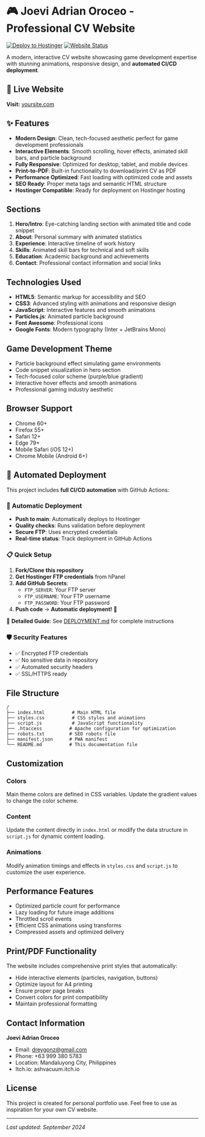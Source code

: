 # 🎮 Joevi Adrian Oroceo - Professional CV Website

[![Deploy to Hostinger](https://github.com/YOUR_USERNAME/joevi-cv-website/actions/workflows/deploy.yml/badge.svg)](https://github.com/YOUR_USERNAME/joevi-cv-website/actions/workflows/deploy.yml)
[![Website Status](https://img.shields.io/website?url=https%3A%2F%2Fyoursite.com)](https://yoursite.com)

A modern, interactive CV website showcasing game development expertise with stunning animations, responsive design, and **automated CI/CD deployment**.

## 🚀 Live Website

**Visit:** [yoursite.com](https://yoursite.com)

## ✨ Features

- **Modern Design**: Clean, tech-focused aesthetic perfect for game development professionals
- **Interactive Elements**: Smooth scrolling, hover effects, animated skill bars, and particle background
- **Fully Responsive**: Optimized for desktop, tablet, and mobile devices
- **Print-to-PDF**: Built-in functionality to download/print CV as PDF
- **Performance Optimized**: Fast loading with optimized code and assets
- **SEO Ready**: Proper meta tags and semantic HTML structure
- **Hostinger Compatible**: Ready for deployment on Hostinger hosting

## Sections

1. **Hero/Intro**: Eye-catching landing section with animated title and code snippet
2. **About**: Personal summary with animated statistics
3. **Experience**: Interactive timeline of work history
4. **Skills**: Animated skill bars for technical and soft skills
5. **Education**: Academic background and achievements
6. **Contact**: Professional contact information and social links

## Technologies Used

- **HTML5**: Semantic markup for accessibility and SEO
- **CSS3**: Advanced styling with animations and responsive design
- **JavaScript**: Interactive features and smooth animations
- **Particles.js**: Animated particle background
- **Font Awesome**: Professional icons
- **Google Fonts**: Modern typography (Inter + JetBrains Mono)

## Game Development Theme

- Particle background effect simulating game environments
- Code snippet visualization in hero section
- Tech-focused color scheme (purple/blue gradient)
- Interactive hover effects and smooth animations
- Professional gaming industry aesthetic

## Browser Support

- Chrome 60+
- Firefox 55+
- Safari 12+
- Edge 79+
- Mobile Safari (iOS 12+)
- Chrome Mobile (Android 6+)

## 🚀 Automated Deployment

This project includes **full CI/CD automation** with GitHub Actions:

### 🔄 Automatic Deployment
- **Push to main**: Automatically deploys to Hostinger
- **Quality checks**: Runs validation before deployment
- **Secure FTP**: Uses encrypted credentials
- **Real-time status**: Track deployment in GitHub Actions

### 📋 Quick Setup
1. **Fork/Clone this repository**
2. **Get Hostinger FTP credentials** from hPanel
3. **Add GitHub Secrets**:
   - `FTP_SERVER`: Your FTP server
   - `FTP_USERNAME`: Your FTP username
   - `FTP_PASSWORD`: Your FTP password
4. **Push code** → **Automatic deployment!** 🎉

📖 **Detailed Guide**: See [DEPLOYMENT.md](./DEPLOYMENT.md) for complete instructions

### 🛡️ Security Features
- ✅ Encrypted FTP credentials
- ✅ No sensitive data in repository
- ✅ Automated security headers
- ✅ SSL/HTTPS ready

## File Structure

```
/
├── index.html          # Main HTML file
├── styles.css          # CSS styles and animations
├── script.js           # JavaScript functionality
├── .htaccess          # Apache configuration for optimization
├── robots.txt         # SEO robots file
├── manifest.json      # PWA manifest
└── README.md          # This documentation file
```

## Customization

### Colors
Main theme colors are defined in CSS variables. Update the gradient values to change the color scheme.

### Content
Update the content directly in `index.html` or modify the data structure in `script.js` for dynamic content loading.

### Animations
Modify animation timings and effects in `styles.css` and `script.js` to customize the user experience.

## Performance Features

- Optimized particle count for performance
- Lazy loading for future image additions
- Throttled scroll events
- Efficient CSS animations using transforms
- Compressed assets and optimized delivery

## Print/PDF Functionality

The website includes comprehensive print styles that automatically:
- Hide interactive elements (particles, navigation, buttons)
- Optimize layout for A4 printing
- Ensure proper page breaks
- Convert colors for print compatibility
- Maintain professional formatting

## Contact Information

**Joevi Adrian Oroceo**
- Email: dreygonz@gmail.com
- Phone: +63 999 380 5783
- Location: Mandaluyong City, Philippines
- Itch.io: ashvacuum.itch.io

## License

This project is created for personal portfolio use. Feel free to use as inspiration for your own CV website.

---

*Last updated: September 2024*